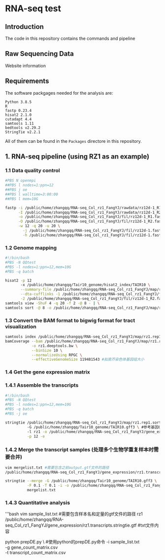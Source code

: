 # RNA-seq test 

## Introduction   
The code in this repository contains the commands and pipeline

## Raw Sequencing Data
Website information


## Requirements

The software packgages needed for the analysis are:

```
Python 3.8.5 
R 
fastp 0.23.4
hisat2 2.1.0
cutadapt 4.4
samtools 1.11
bedtools v2.29.2
StringTie v2.2.1
```

All of them can be found in the `Packages` directore in this repository.

## 1. RNA-seq pipeline (using RZ1 as an example)
### 1.1 Data quality control
```bash
#PBS N openmpi
##PBS l nodes=1:ppn=12
##PBS j oe
##PBS l walltime=3:00:00
##PBS l mem=10G

fastp -i /public/home/zhangqq/RNA-seq_Col_rz1_FangYJ/rawdata/rz12d-1_R1.fastq.gz \
      -I /public/home/zhangqq/RNA-seq_Col_rz1_FangYJ/rawdata/rz12d-1_R2.fastq.gz \
      -o /public/home/zhangqq/RNA-seq_Col_rz1_FangYJ/fil/rz12d-1_R1.fastp.fastq.gz \
      -O /public/home/zhangqq/RNA-seq_Col_rz1_FangYJ/fil/rz12d-1_R2.fastp.fastq.gz \
      -w 12 -q 20 -u 20 \
        -j /public/home/zhangqq/RNA-seq_Col_rz1_FangYJ/fil/rz12d-1.fastp.json \
        -h /public/home/zhangqq/RNA-seq_Col_rz1_FangYJ/fil/rz12d-1.fastp.html
```

### 1.2 Genome mapping
```bash
#!/bin/bash
#PBS -N QQtest
#PBS -l nodes=1:ppn=12,mem=10G
#PBS -q batch

hisat2 -p 12
       -x /public/home/zhangqq/Tair10_genome/hisat2_index/TAIR10 \
       --summary-file /public/home/zhangqq/RNA-seq_Col_rz1_FangYJ/map/rz1.summary \
       --dta-cufflinks -1 /public/home/zhangqq/RNA-seq_Col_rz1_FangYJ/fil/rz12d-1_R1.fastp.fastq.gz \
       -2 /public/home/zhangqq/RNA-seq_Col_rz1_FangYJ/fil/rz12d-1_R2.fastp.fastq.gz | \
samtools view -ShuF 4 -q 20 -f 2 -@ 8 - | \
samtools sort -@ 8 -o /public/home/zhangqq/RNA-seq_Col_rz1_FangYJ/map/rz1.rep1.sorted.bam -
```

### 1.3 Convert the BAM format to bigwig format for tract visualization
```bash
samtools index /public/home/zhangqq/RNA-seq_Col_rz1_FangYJ/map/rz1.rep1.sorted.bam \
bamCoverage --bam /public/home/zhangqq/RNA-seq_Col_rz1_FangYJ/map/rz1.rep1.sorted.bam \
            -o rz1.deeptools.bw \
            --binSize 10 \
            --normalizeUsing RPGC \
            --effectiveGenomeSize 119481543 #拟南芥染色体基因组大小
```

### 1.4 Get the gene expression matrix
### 1.4.1 Assemble the transcripts
```bash
#!/bin/bash
#PBS -N QQtest
#PBS -l nodes=1:ppn=12,mem=10G
#PBS -q batch
#PBS -j oe

stringtie /public/home/zhangqq/RNA-seq_Col_rz1_FangYJ/map/rz1.rep1.sorted.bam \ # 此bam是samtools sort处理后的文件
          -G /public/home/zhangqq/Tair10_genome/TAIR10.gff3 \ #参考基因组注释文件
          -l rz1 -o /public/home/zhangqq/RNA-seq_Col_rz1_FangYJ/gene_expression/rz1.transcripts.stringtie.gtf \
          -p 12 -e 
```
### 1.4.2 Merge the transcript samples (处理多个生物学重复样本时需要合并)
```bash
vim mergelist.txt #需要包含之前output.gtf文件的路径
/public/home/zhangqq/RNA-seq_Col_rz1_FangYJ/gene_expression/rz1.transcripts.stringtie.gtf #txt文件内容

stringtie --merge -G /public/home/zhangqq/Tair10_genome/TAIR10.gff3 \
          -F 0.1 -T 0.1 -i -o /public/home/zhangqq/RNA-seq_Col_rz1_FangYJ/gene_expression/rz1.stringtie_merged.gtf \ 
          mergelist.txt
``` 
### 1.4.3 Quantitative analysis
'''bash
vim sample_list.txt #需要包含样本名和定量的gtf文件的路径
rz1 /public/home/zhangqq/RNA-seq_Col_rz1_FangYJ/gene_expression/rz1.transcripts.stringtie.gtf #txt文件内容

python prepDE.py \ #使用python的prepDE.py命令
       -i sample_list.txt \
       -g gene_count_matrix.csv \
       -t transcript_count_matrix.csv 
                 






